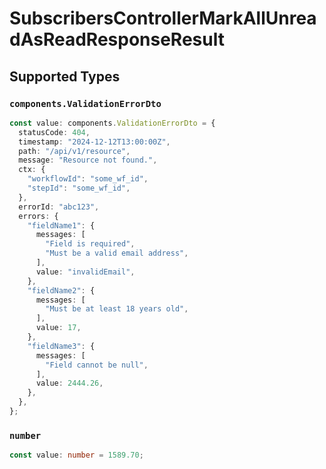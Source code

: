 # SubscribersControllerMarkAllUnreadAsReadResponseResult


## Supported Types

### `components.ValidationErrorDto`

```typescript
const value: components.ValidationErrorDto = {
  statusCode: 404,
  timestamp: "2024-12-12T13:00:00Z",
  path: "/api/v1/resource",
  message: "Resource not found.",
  ctx: {
    "workflowId": "some_wf_id",
    "stepId": "some_wf_id",
  },
  errorId: "abc123",
  errors: {
    "fieldName1": {
      messages: [
        "Field is required",
        "Must be a valid email address",
      ],
      value: "invalidEmail",
    },
    "fieldName2": {
      messages: [
        "Must be at least 18 years old",
      ],
      value: 17,
    },
    "fieldName3": {
      messages: [
        "Field cannot be null",
      ],
      value: 2444.26,
    },
  },
};
```

### `number`

```typescript
const value: number = 1589.70;
```


